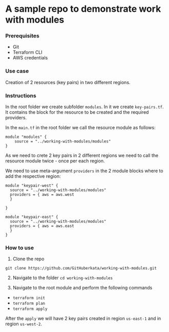 # A sample repo to demonstrate work with modules

### Prerequisites

- Git
- Terraform CLI
- AWS credentials

### Use case 

Creation of 2 resources (key pairs) in two different regions. 

### Instructions
In the root folder we create subfolder `modules`. In it we create `key-pairs.tf`. It contains the block for the resource to be created and the required providers.

In the `main.tf` in the root folder we call the resource module as follows:
```
module "modules" {
    source = "../working-with-modules/modules"
}
```
As we need to crete 2 key pairs in 2 different regions we need to call the resource module twice - once per each region.

We need to use meta-argument `providers` in the 2 module blocks where to add the respective region:

```
module "keypair-west" {
  source = "../working-with-modules/modules"
  providers = { aws = aws.west
  }

}

module "keypair-east" {
  source = "../working-with-modules/modules"
  providers = { aws = aws.east
  }
}
```

### How to use
1. Clone the repo
```
git clone https://github.com/GitHuberkata/working-with-modules.git
```
2. Navigate to the folder
``` cd working-with-modules ```

3. Navigate to the root module and perform the following commands
- `terraform init`
- `terraform plan`
- `terraform apply`

After the `apply` we will have 2 key pairs created in region `us-east-1` and in region `us-west-2`.

